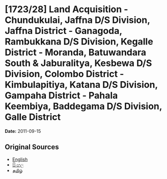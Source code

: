 # [1723/28] Land Acquisition - Chundukulai, Jaffna D/S Division, Jaffna District - Ganagoda, Rambukkana D/S Division, Kegalle District - Moranda, Batuwandara South & Jaburalitya, Kesbewa D/S Division, Colombo District - Kimbulapitiya, Katana D/S Division, Gampaha District - Pahala Keembiya, Baddegama D/S Division, Galle District

**Date:** 2011-09-15

## Original Sources

- [English](https://documents.gov.lk/view/extra-gazettes/2011/9/1723-28_E.pdf)
- [සිංහල](https://documents.gov.lk/view/extra-gazettes/2011/9/1723-28_S.pdf)
- [தமிழ்](https://documents.gov.lk/view/extra-gazettes/2011/9/1723-28_T.pdf)
